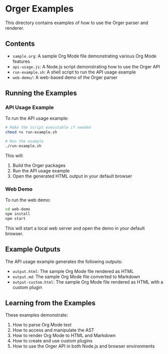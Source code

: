 # Orger Examples

This directory contains examples of how to use the Orger parser and renderer.

## Contents

- `sample.org`: A sample Org Mode file demonstrating various Org Mode features
- `api-usage.js`: A Node.js script demonstrating how to use the Orger API
- `run-example.sh`: A shell script to run the API usage example
- `web-demo/`: A web-based demo of the Orger parser

## Running the Examples

### API Usage Example

To run the API usage example:

```bash
# Make the script executable if needed
chmod +x run-example.sh

# Run the example
./run-example.sh
```

This will:
1. Build the Orger packages
2. Run the API usage example
3. Open the generated HTML output in your default browser

### Web Demo

To run the web demo:

```bash
cd web-demo
npm install
npm start
```

This will start a local web server and open the demo in your default browser.

## Example Outputs

The API usage example generates the following outputs:

- `output.html`: The sample Org Mode file rendered as HTML
- `output.md`: The sample Org Mode file converted to Markdown
- `output-custom.html`: The sample Org Mode file rendered as HTML with a custom plugin

## Learning from the Examples

These examples demonstrate:

1. How to parse Org Mode text
2. How to access and manipulate the AST
3. How to render Org Mode to HTML and Markdown
4. How to create and use custom plugins
5. How to use the Orger API in both Node.js and browser environments 